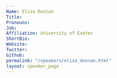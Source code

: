 ```yaml
---
Name: Eliza Duncan
Title: 
Pronouns:  
Job: 
Affiliation: University of Exeter
ShortBio: 
Website: 
Twitter: 
Github: 
permalink: "/speakers/eliza_duncan.html"
layout: speaker_page
---
```


